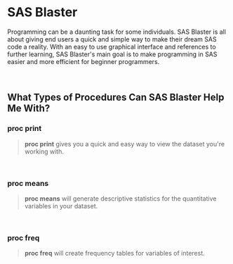 # SAS Blaster

Programming can be a daunting task for some individuals. SAS Blaster is all about giving end users a quick and simple way to make their dream SAS code a reality. With an easy to use graphical interface and references to further learning, SAS Blaster's main goal is to make programming in SAS easier and more efficient for beginner programmers.

<br>


## What Types of Procedures Can SAS Blaster Help Me With?

### proc print

> __proc print__ gives you a quick and easy way to view the dataset you're working with. 

<br>

### proc means

> __proc means__ will generate descriptive statistics for the quantitative variables in your dataset.

<br>

### proc freq

> __proc freq__ will create frequency tables for variables of interest.

<br>
